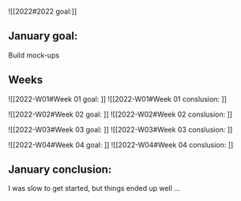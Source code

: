 ![[2022#2022 goal:]]


## January goal:
Build mock-ups

## Weeks

![[2022-W01#Week 01 goal: ]]
![[2022-W01#Week 01 conslusion: ]]

![[2022-W02#Week 02 goal: ]]
![[2022-W02#Week 02 conslusion: ]]

![[2022-W03#Week 03 goal: ]]
![[2022-W03#Week 03 conslusion: ]]

![[2022-W04#Week 04 goal: ]]
![[2022-W04#Week 04 conslusion: ]]


## January conclusion:
I was slow to get started, but things ended up well ...





